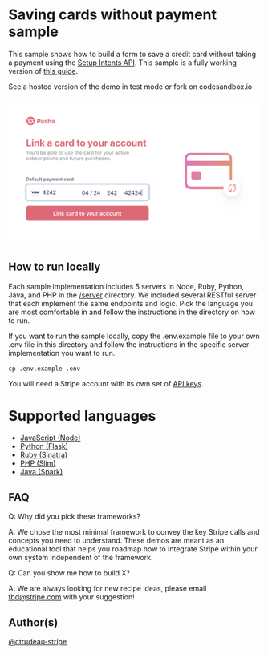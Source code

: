 # Saving cards without payment sample

This sample shows how to build a form to save a credit card without taking a payment using the [Setup Intents API](https://stripe.com/docs/api/setup_intents). This sample
is a fully working version of [this guide](https://stripe.com/docs/payments/cards/saving-cards#saving-card-without-payment).

See a hosted version of the demo in test mode or fork on codesandbox.io

<img src="./saving-card-without-payment.png" alt="Credit card details page" align="center">

## How to run locally

Each sample implementation includes 5 servers in Node, Ruby, Python, Java, and PHP in the [/server](/server) directory. We included several RESTful server that each implement the same endpoints and logic.
Pick the language you are most comfortable in and follow the instructions in the directory on how to run.

If you want to run the sample locally, copy the .env.example file to your own .env file in this directory and follow the instructions in the specific server implementation you want to run.

```
cp .env.example .env
```

You will need a Stripe account with its own set of [API keys](https://stripe.com/docs/development#api-keys).

# Supported languages

- [JavaScript (Node)](/server/node/README.md)
- [Python (Flask)](/server/python/README.md)
- [Ruby (Sinatra)](/server/ruby/README.md)
- [PHP (Slim)](/server/php/README.md)
- [Java (Spark)](/server/java/README.md)

## FAQ

Q: Why did you pick these frameworks?

A: We chose the most minimal framework to convey the key Stripe calls and concepts you need to understand. These demos are meant as an educational tool that helps you roadmap how to integrate Stripe within your own system independent of the framework.

Q: Can you show me how to build X?

A: We are always looking for new recipe ideas, please email tbd@stripe.com with your suggestion!

## Author(s)

[@ctrudeau-stripe](https://twitter.com/trudeaucj)
